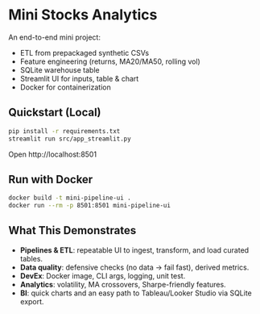 # Mini Stocks Analytics

An end-to-end mini project:
- ETL from prepackaged synthetic CSVs
- Feature engineering (returns, MA20/MA50, rolling vol)
- SQLite warehouse table 
- Streamlit UI for inputs, table & chart
- Docker for containerization

## Quickstart (Local)
```bash
pip install -r requirements.txt
streamlit run src/app_streamlit.py
```
Open http://localhost:8501


## Run with Docker
```bash
docker build -t mini-pipeline-ui .
docker run --rm -p 8501:8501 mini-pipeline-ui
```

## What This Demonstrates 

- **Pipelines & ETL**: repeatable UI to ingest, transform, and load curated tables.
- **Data quality**: defensive checks (no data -> fail fast), derived metrics.
- **DevEx**: Docker image, CLI args, logging, unit test.
- **Analytics**: volatility, MA crossovers, Sharpe-friendly features.
- **BI**: quick charts and an easy path to Tableau/Looker Studio via SQLite export.
